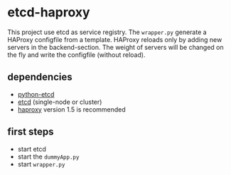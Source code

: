 # etcd-haproxy

This project use etcd as service registry. The `wrapper.py` generate a HAProxy configfile
from a template. HAProxy reloads only by adding new servers in the backend-section. The
weight of servers will be changed on the fly and write the configfile (without reload).

## dependencies
* [python-etcd](https://github.com/jplana/python-etcd)
* [etcd](https://github.com/coreos/etcd) (single-node or cluster)
* [haproxy](http://www.haproxy.org/) version 1.5 is recommended

## first steps
* start etcd
* start the `dummyApp.py`
* start `wrapper.py`
